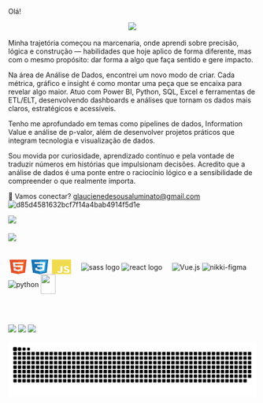 
Olá!<p align="center"><img src="https://media.giphy.com/media/hvRJCLFzcasrR4ia7z/giphy.gif" width="30">

Minha trajetória começou na marcenaria, onde aprendi sobre precisão, lógica e construção — habilidades que hoje aplico de forma diferente, mas com o mesmo propósito: dar forma a algo que faça sentido e gere impacto.

Na área de Análise de Dados, encontrei um novo modo de criar. Cada métrica, gráfico e insight é como montar uma peça que se encaixa para revelar algo maior.
Atuo com Power BI, Python, SQL, Excel e ferramentas de ETL/ELT, desenvolvendo dashboards e análises que tornam os dados mais claros, estratégicos e acessíveis.

Tenho me aprofundado em temas como pipelines de dados, Information Value e análise de p-valor, além de desenvolver projetos práticos que integram tecnologia e visualização de dados.

Sou movida por curiosidade, aprendizado contínuo e pela vontade de traduzir números em histórias que impulsionam decisões.
Acredito que a análise de dados é uma ponte entre o raciocínio lógico e a sensibilidade de compreender o que realmente importa.

📩 Vamos conectar?
glaucienedesousaluminato@gmail.com
 ![d85d4581632bcf7f14a4bab4914f5d1e](https://github.com/user-attachments/assets/b4c02833-527b-4734-93be-26856969fde8)


    
  <div> 
    <a href="https://github.com/glaucieneluminato"> </a>
   <img height="180em" src="https://github-readme-stats.vercel.app/api?username=glaucieneluminato&show_icons=true&theme=rose&include_all_commits=true&count_private=true"/> </br></br>
   <img height="120em" src="https://github-readme-stats.vercel.app/api/top-langs/?username=glaucieneluminato&layout=compact&langs_count=7&theme=rose"/> </br></br></br> 


   
  <img align="center" alt="Rafa-HTML" height="30" width="40" src="https://raw.githubusercontent.com/devicons/devicon/master/icons/html5/html5-original.svg">
    <img align="center" alt="Rafa-CSS" height="30" width="40" src="https://raw.githubusercontent.com/devicons/devicon/master/icons/css3/css3-original.svg">
    <img align="center" alt="Rafa-Js" height="30" width="40" src="https://raw.githubusercontent.com/devicons/devicon/master/icons/javascript/javascript-plain.svg">

  <img width="12" />
  <img src="https://cdn.jsdelivr.net/gh/devicons/devicon/icons/sass/sass-original.svg" height="40" width="30" align="center" alt="sass logo"/>
  <img src="https://cdn.jsdelivr.net/gh/devicons/devicon/icons/react/react-original.svg" height="40" width="30" align="center" alt="react logo"/>
  <img width="12" />
   <img src="https://cdn.jsdelivr.net/gh/devicons/devicon/icons/vuejs/vuejs-original.svg" alt="Vue.js" align="center" width="30" height="40"/>
  <img align="center" alt="nikki-figma" height="40" width="30" src="https://cdn.jsdelivr.net/gh/devicons/devicon@latest/icons/figma/figma-original.svg" />
<img align="center" alt="python" width="30" height="40" src="https://cdn.jsdelivr.net/gh/devicons/devicon/icons/python/python-original.svg" />


<a href="https://styled-components.com/">
    <img
      src="https://s30.picofile.com/file/8471888342/styled.png"
      width="30"
      height="40"
      align="center"
    />
  </a>



     
 </br> </br>  
<div> 
  <a href="https://instagram.com/glauciene_luminato" target="_blank"><img src="https://img.shields.io/badge/-Instagram-%23E4405F?style=for-the-badge&logo=instagram&logoColor=white" target="_blank"></a>
  <a href = "mailto:contatoglaucienedesousaluminato@gmail.com"><img src="https://img.shields.io/badge/-Gmail-%23333?style=for-the-badge&logo=gmail&logoColor=white" target="_blank"></a>
  <a href="https://www.linkedin.com/in/glaucienesls" target="_blank"><img src="https://img.shields.io/badge/-LinkedIn-%230077B5?style=for-the-badge&logo=linkedin&logoColor=white" target="_blank"></a> 

</div>



<br clear="both">

<img src="https://raw.githubusercontent.com/lima300/lima300/output/snake.svg" alt="Snake animation" />

###
       
